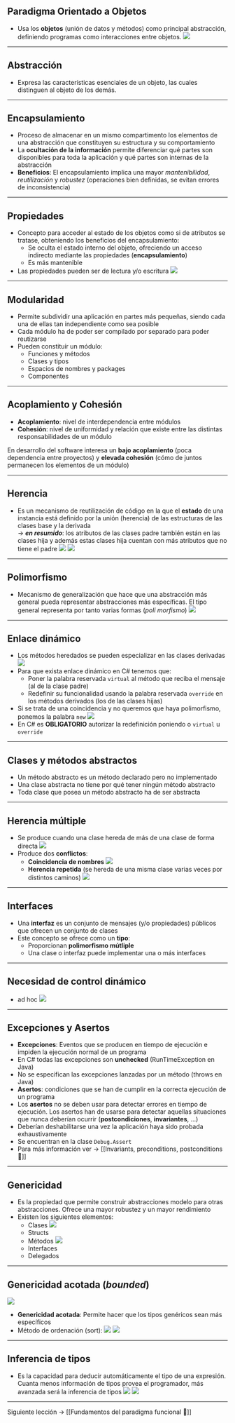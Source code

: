## Paradigma Orientado a Objetos
- Usa los **objetos** (unión de datos y métodos) como principal abstracción, definiendo programas como interacciones entre objetos.
![](img/objetos.png)

---
## Abstracción
- Expresa las características esenciales de un objeto, las cuales distinguen al objeto de los demás.

---
## Encapsulamiento
- Proceso de almacenar en un mismo compartimento los elementos de una abstracción que constituyen su estructura y su comportamiento
- La **ocultación de la información** permite diferenciar qué partes son disponibles para toda la aplicación y qué partes son internas de la abstracción
- **Beneficios**: El encapsulamiento implica una mayor *mantenibilidad*, *reutilización* y *robustez* (operaciones bien definidas, se evitan errores de inconsistencia)

---
## Propiedades
- Concepto para acceder al estado de los objetos como si de atributos se tratase, obteniendo los beneficios del encapsulamiento:
	- Se oculta el estado interno del objeto, ofreciendo un acceso indirecto mediante las propiedades (**encapsulamiento**)
	- Es más mantenible
- Las propiedades pueden ser de lectura y/o escritura
![](img/propiedades.png)

---
## Modularidad
- Permite subdividir una aplicación en partes más pequeñas, siendo cada una de ellas tan independiente como sea posible
- Cada módulo ha de poder ser compilado por separado para poder reutizarse
- Pueden constituír un módulo:
	- Funciones y métodos
	- Clases y tipos
	- Espacios de nombres y packages
	- Componentes

---
## Acoplamiento y Cohesión
- **Acoplamiento**: nivel de interdependencia entre módulos
- **Cohesión**: nivel de uniformidad y relación que existe entre las distintas responsabilidades de un módulo

En desarrollo del software interesa un **bajo acoplamiento** (poca dependencia entre proyectos) y **elevada cohesión** (cómo de juntos permanecen los elementos de un módulo)

---
## Herencia
- Es un mecanismo de reutilización de código en la que el **estado** de una instancia está definido por la unión (herencia) de las estructuras de las clases base y la derivada              
-> ***en resumido***: los atributos de las clases padre también están en las clases hija y además estas clases hija cuentan con más atributos que no tiene el padre
![](img/herencia1.png)
![](img/herencia%202.png)

---
## Polimorfismo
- Mecanismo de generalización que hace que una abstracción más general pueda representar abstracciones más específicas. El tipo general representa por tanto varias formas (*poli morfismo*)
![](img/polimorfismo%201.png)

---
## Enlace dinámico
- Los métodos heredados se pueden especializar en las clases derivadas
![](img/enlace%20dinamico.png)
- Para que exista enlace dinámico en C# tenemos que:
	- Poner la palabra reservada `virtual` al método que reciba el mensaje (al de la clase padre)
	- Redefinir su funcionalidad usando la palabra reservada `override` en los métodos derivados (los de las clases hijas)
- Si se trata de una coincidencia y no queremos que haya polimorfismo, ponemos la palabra `new`
![](img/enlace%20dinamico%201.png)
- En C# es **OBLIGATORIO** autorizar la redefinición poniendo o `virtual` u `override`

---
## Clases y métodos abstractos
- Un método abstracto es un método declarado pero no implementado
- Una clase abstracta no tiene por qué tener ningún método abstracto
- Toda clase que posea un método abstracto ha de ser abstracta

---
## Herencia múltiple
- Se produce cuando una clase hereda de más de una clase de forma directa
![](./img/2%20CURSO/TPP/img/herencia%20multiple.png)
- Produce dos **conflictos**:
	- **Coincidencia de nombres**
	![](img/herencia%20multiple%202.png)
	- **Herencia repetida** (se hereda de una misma clase varias veces por distintos caminos)
	![](img/herencia%20multiple%203.png)
	
---
## Interfaces
- Una **interfaz** es un conjunto de mensajes (y/o propiedades) públicos que ofrecen un conjunto de clases
- Este concepto se ofrece como un **tipo**:
	- Proporcionan **polimorfismo mútliple**
	- Una clase o interfaz puede implementar una o más interfaces

---
## Necesidad de control dinámico
- ad hoc
![](img/adhoc.png)

---
## Excepciones y Asertos
- **Excepciones**: Eventos que se producen en tiempo de ejecución e impiden la ejecución normal de un programa
- En C# todas las excepciones son **unchecked** (RunTimeException en Java)
- No se especifican las excepciones lanzadas por un método (throws en Java)
- **Asertos**: condiciones que se han de cumplir en la correcta ejecución de un programa
- Los **asertos** no se deben usar para detectar errores en tiempo de ejecución. Los asertos han de usarse para detectar aquellas situaciones que nunca deberían ocurrir (**postcondiciones**, **invariantes**, ...)
- Deberían deshabilitarse una vez la aplicación haya sido probada exhaustivamente
- Se encuentran en la clase `Debug.Assert`
- Para más información ver -> [[Invariants, preconditions, postconditions 🦠]]
---
## Genericidad
- Es la propiedad que permite construir abstracciones modelo para otras abstracciones. Ofrece una mayor robustez y un mayor rendimiento
- Existen los siguientes elementos:
	- Clases 
![](img/clases%20genericas.png)
	- Structs
	- Métodos
![](img/metodos%20genericos.png)
	- Interfaces
	- Delegados

---
## Genericidad acotada (*bounded*)
![](img/genericidad%20acotada%201.png)
- **Genericidad acotada**: Permite hacer que los tipos genéricos sean más específicos
- Método de ordenación (sort):
![](img/sort.png)
![](img/sort2.png)

---
## Inferencia de tipos
- Es la capacidad para deducir automáticamente el tipo de una expresión. Cuanta menos información de tipos provea el programador, más avanzada será la inferencia de tipos
![](img/inferencia.png)
![](img/inferencia%202.png)

---

Siguiente  lección -> [[Fundamentos del paradigma funcional 🧮]]